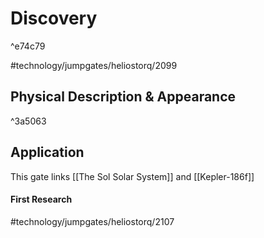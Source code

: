 # Discovery

^e74c79

#technology/jumpgates/heliostorq/2099



## Physical Description & Appearance

^3a5063

## Application
This gate links [[The Sol Solar System]] and [[Kepler-186f]]

#### First Research
#technology/jumpgates/heliostorq/2107 




